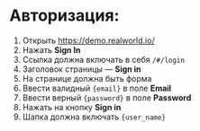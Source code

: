 # Авторизация:

1. Открыть https://demo.realworld.io/
2. Нажать **Sign In**
3. Ссылка должна включать в себя `/#/login`
4. Заголовок страницы — **Sign in**
5. На странице должна быть форма
6. Ввести валидный `{email}` в поле **Email**
7. Ввести верный `{password}` в поле **Password**
8. Нажать на кнопку **Sign in**
9. Шапка должна включать `{user_name}`